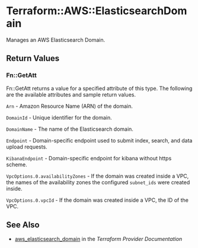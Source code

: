 # Terraform::AWS::ElasticsearchDomain

Manages an AWS Elasticsearch Domain.

## Return Values

### Fn::GetAtt

Fn::GetAtt returns a value for a specified attribute of this type. The following are the available attributes and sample return values.

`Arn` - Amazon Resource Name (ARN) of the domain.

`DomainId` - Unique identifier for the domain.

`DomainName` - The name of the Elasticsearch domain.

`Endpoint` - Domain-specific endpoint used to submit index, search, and data upload requests.

`KibanaEndpoint` - Domain-specific endpoint for kibana without https scheme.

`VpcOptions.0.availabilityZones` - If the domain was created inside a VPC, the names of the availability zones the configured `subnet_ids` were created inside.

`VpcOptions.0.vpcId` - If the domain was created inside a VPC, the ID of the VPC.

## See Also

* [aws_elasticsearch_domain](https://www.terraform.io/docs/providers/aws/r/elasticsearch_domain.html) in the _Terraform Provider Documentation_